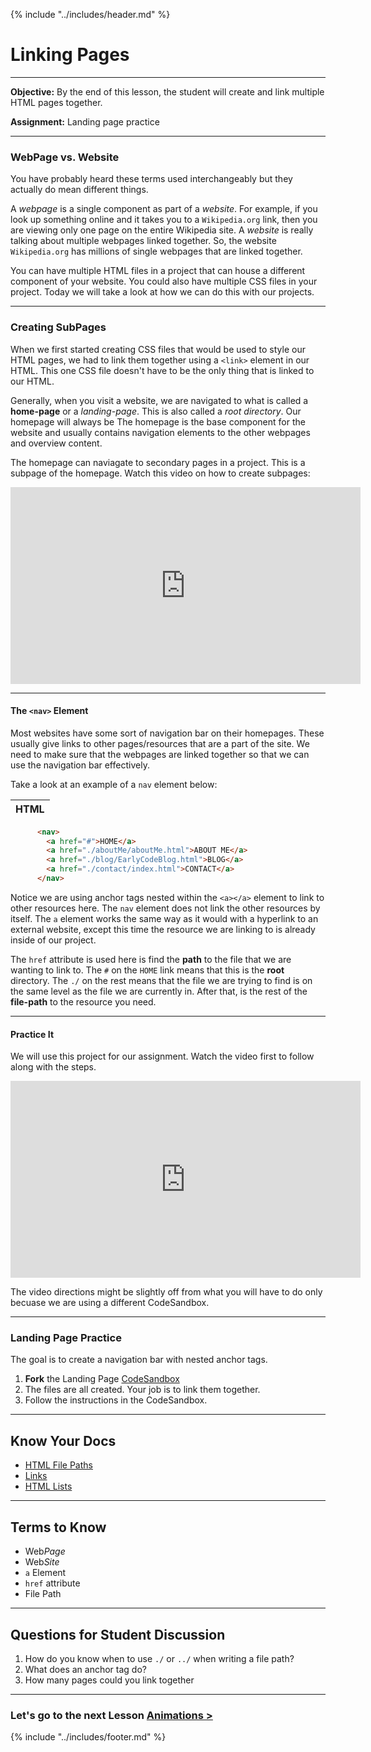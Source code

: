{% include "../includes/header.md" %}

# Linking Pages

*****

**Objective:** By the end of this lesson, the student will create and link multiple HTML pages together.

**Assignment:** Landing page practice

*****

### WebPage vs. Website

You have probably heard these terms used interchangeably but they actually do mean different things.  

A *webpage* is a single component as part of a *website*.  For example, if you look up something online and it takes you to a `Wikipedia.org` link, then you are viewing only one page on the entire Wikipedia site.  A *website* is really  talking about multiple webpages linked together.  So, the website `Wikipedia.org` has millions of single webpages that are linked together.  

You can have multiple HTML files in a project that can house a different component of your website.  You could also have multiple CSS files in your project. Today we will take a look at how we can do this with our projects.

*****

### Creating SubPages

When we first started creating CSS files that would be used to style our HTML pages, we had to link them together using a `<link>` element in our HTML.  This one CSS file doesn't have to be the only thing that is linked to our HTML.  

Generally, when you visit a website, we are navigated to what is called a **home-page** or a *landing-page*.  This is also called a *root directory*. Our homepage will always be The homepage is the base component for the website and usually contains navigation elements to the other webpages and overview content.

The homepage can naviagate to secondary pages in a project.  This is a subpage of the homepage. 
Watch this video on how to create subpages:

<iframe width="560" height="315" src="https://www.youtube.com/embed/lkDrG7G77Fg" frameborder="0" allow="accelerometer; autoplay; encrypted-media; gyroscope; picture-in-picture" allowfullscreen></iframe>

*****

#### The `<nav>` Element

Most websites have some sort of navigation bar on their homepages. These usually give links to other pages/resources that are a part of the site.  We need to make sure that the webpages are linked together so that we can use the navigation bar effectively.

Take a look at an example of a `nav` element below:

| HTML|
|----|

```html
      <nav>
        <a href="#">HOME</a>
        <a href="./aboutMe/aboutMe.html">ABOUT ME</a>
        <a href="./blog/EarlyCodeBlog.html">BLOG</a>
        <a href="./contact/index.html">CONTACT</a>
      </nav>
```

Notice we are using anchor tags nested within the `<a></a>` element to link to other resources here. The `nav` element does not link the other resources by itself. The `a` element works the same way as it would with a hyperlink to an external website, except this time the resource we are linking to is already inside of our project.

The `href` attribute is used here is find the **path** to the file that we are wanting to link to. The `#` on the `HOME` link means that this is the **root** directory. The `./` on the rest means that the file we are trying to find is on the same level as the file we are currently in. After that, is the rest of the **file-path** to the resource you need.  

*****

#### Practice It

We will use this project for our assignment.  Watch the video first to follow along with the steps.

<iframe width="560" height="315" src="https://www.youtube.com/embed/iXSSHlOe47s" frameborder="0" allow="accelerometer; autoplay; encrypted-media; gyroscope; picture-in-picture" allowfullscreen></iframe>

The video directions might be slightly off from what you will have to do only becuase we are using a different CodeSandbox.

*****

### Landing Page Practice

The goal is to create a navigation bar with nested anchor tags.

1. **Fork** the Landing Page [CodeSandbox](https://codesandbox.io/s/cold-rgb-njjxi?fontsize=14&hidenavigation=1&theme=dark)
1. The files are all created.  Your job is to link them together.
1. Follow the instructions in the CodeSandbox.

*****

## Know Your Docs

* [HTML File Paths](https://www.w3schools.com/html/html_filepaths.asp)
* [Links](https://www.w3schools.com/html/html_links.asp)
* [HTML Lists](https://www.w3schools.com/html/html_lists.asp)

*****

## Terms to Know

* Web*Page*
* Web*Site*
* `a` Element
* `href` attribute
* File Path

*****

## Questions for Student Discussion

1. How do you know when to use `./` or `../` when writing a file path?
1. What does an anchor tag do?
1. How many pages could you link together

*****

### Let's go to the next Lesson [Animations >](AnimationsPt1.md)

{% include "../includes/footer.md" %}